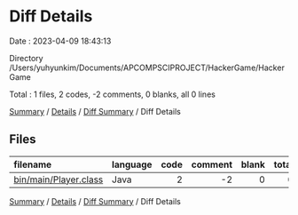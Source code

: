 # Diff Details

Date : 2023-04-09 18:43:13

Directory /Users/yuhyunkim/Documents/APCOMPSCIPROJECT/HackerGame/HackerGame

Total : 1 files,  2 codes, -2 comments, 0 blanks, all 0 lines

[Summary](results.md) / [Details](details.md) / [Diff Summary](diff.md) / Diff Details

## Files
| filename | language | code | comment | blank | total |
| :--- | :--- | ---: | ---: | ---: | ---: |
| [bin/main/Player.class](/bin/main/Player.class) | Java | 2 | -2 | 0 | 0 |

[Summary](results.md) / [Details](details.md) / [Diff Summary](diff.md) / Diff Details